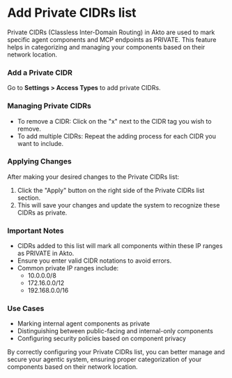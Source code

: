 # Add Private CIDRs list

Private CIDRs (Classless Inter-Domain Routing) in Akto are used to mark specific agent components and MCP endpoints as PRIVATE. This feature helps in categorizing and managing your components based on their network location.

### Add a Private CIDR

Go to **Settings > Access Types** to add private CIDRs.

### Managing Private CIDRs

* To remove a CIDR: Click on the "x" next to the CIDR tag you wish to remove.
* To add multiple CIDRs: Repeat the adding process for each CIDR you want to include.

### Applying Changes

After making your desired changes to the Private CIDRs list:

1. Click the "Apply" button on the right side of the Private CIDRs list section.
2. This will save your changes and update the system to recognize these CIDRs as private.

### Important Notes

* CIDRs added to this list will mark all components within these IP ranges as PRIVATE in Akto.
* Ensure you enter valid CIDR notations to avoid errors.
* Common private IP ranges include:
  * 10.0.0.0/8
  * 172.16.0.0/12
  * 192.168.0.0/16

### Use Cases

* Marking internal agent components as private
* Distinguishing between public-facing and internal-only components
* Configuring security policies based on component privacy

By correctly configuring your Private CIDRs list, you can better manage and secure your agentic system, ensuring proper categorization of your components based on their network location.
